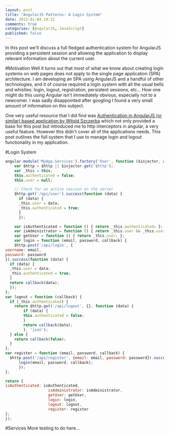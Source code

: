 ```yaml
---
layout: post
title: "AngularJS Patterns: A Login System"
date: 2013-01-04 19:12
comments: true
categories: [AngularJS, JavaScript]
published: false
---
```

In this post we'll discuss a full fledged authentication system for AngularJS providing a persistent session and allowing the application to display relevant information about the current user.

<!-- more -->

#Motivation
Well it turns out that most of what we know about creating login systems on web pages does not apply to the single page application (SPA) architecture. I am developing an SPA using AngularJS and a handful of other technologies, and it of course required a login system with all the usual bells and whistles: login, logout, registration, persistent sessions, etc... How one might do this using Angular isn't immediately obvious, especially not to a newcomer. I was sadly disappointed after googling I found a very small amount of information on this subject.

One very useful resource that I did find was [Authentication in AngularJS (or similar) based application by Witold Szczerba](http://www.espeo.pl/2012/02/26/authentication-in-angularjs-application) which not only provided a base for this post but introduced me to http interceptors in angular, a very useful feature. However this didn't cover all of the applications needs. This post outlines the full system that I use to manage login and logout functionality in my application.

#Login System

``` javascript services.js
angular.module('MyApp.Services').factory('User', function ($injector, authService) {
    var $http = $http || $injector.get('$http');
    var _this = this;
    this.authenticated = false;
    this.user = null;

    // Check for an active session on the server
    $http.get('/api/user').success(function (data) { 
      if (data) {
      _this.user = data; 
      _this.authenticated = true;
      }
      });

    var isAuthenticated = function () { return _this.authenticated; };
    var isAdministrator = function () { return _this.user && _this.user.isAdministrator; };
    var getUser = function () { return _this.user; };
    var login = function (email, password, callback) {
    $http.post('/api/login', {
username: email,
password: password
}).success(function (data) {
  if (data) {
  _this.user = data;
  _this.authenticated = true;
  }
  return callback(data);
  });
};
var logout = function (callback) {
  if (_this.authenticated) {
    return $http.get('/api/logout', {}, function (data) {
        if (data) {
        this.authenticated = false;
        }
        return callback(data);
        }, 'json');
  } else {
    return callback(false);
  }
};
var register = function (email, password, callback) {
  $http.post('/api/register', {email: email, password: password}).success(function (data) {
      login(email, password, callback);
      });
};

return {
isAuthenticated: isAuthenticated,
                   isAdministrator: isAdministrator,
                   getUser: getUser,
                   login: login,
                   logout: logout,
                   register: register
};
});

```

#Services
More testing to do here...


